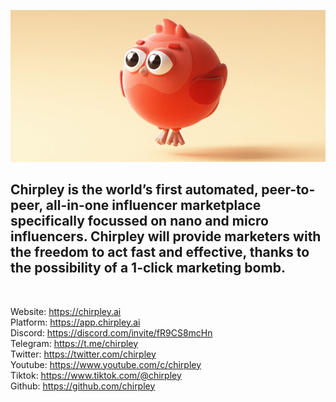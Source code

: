 <p align="center">
  <img src="https://github.com/chirpley/chirpley/raw/main/chirpley_banner.gif" />
</p>

## Chirpley is the world’s first automated, peer-to-peer, all-in-one influencer marketplace specifically focussed on nano and micro influencers. Chirpley will provide marketers with the freedom to act fast and effective, thanks to the possibility of a 1-click marketing bomb. <br>

<br>

Website: https://chirpley.ai<br>
Platform: https://app.chirpley.ai<br>
Discord: https://discord.com/invite/fR9CS8mcHn<br>
Telegram: https://t.me/chirpley<br>
Twitter: https://twitter.com/chirpley<br>
Youtube: https://www.youtube.com/c/chirpley<br>
Tiktok: https://www.tiktok.com/@chirpley<br>
Github: https://github.com/chirpley<br>
